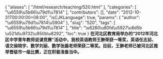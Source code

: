 {
    "aliases": [
        "/html/research/teaching/520.html"
    ],
    "categories": [
        "\u6559\u5b66\u79d1\u7814"
    ],
    "contributors": [],
    "date": "2012-10-31T00:00:00+08:00",
    "isCJKLanguage": true,
    "params": {
        "author": "\u6559\u79d1\u7814\u5904"
    },
    "slug": "520",
    "tags": [
        "\u6559\u5b66\u79d1\u7814"
    ],
    "title": "\u6280\u80fd\u5927\u8d5b \u521d\u9732\u950b\u8292",
    "toc": true
}
**在河北区教育局举办的“2012年河北区中学青年教师说课竞赛”活动中，我校英语教师王翀荣获一等奖，英语任志前、语文侯晓宇、数学刘丽、数学张磊老师荣获二等奖。目前，王翀老师已被河北区推举晋级市一级比赛，正在积极准备当中。**

